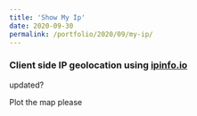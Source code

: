 ```yaml
--- 
title: 'Show My Ip' 
date: 2020-09-30 
permalink: /portfolio/2020/09/my-ip/ 
---
```



<h3>Client side IP geolocation using <a href="http://ipinfo.io">ipinfo.io</a></h3>
updated?


<!-- <script src="https://ajax.googleapis.com/ajax/libs/jquery/3.5.1/jquery.min.js"></script>
<script>
$.get("https://ipinfo.io/json", function (response) {
    $("#ip").html("IP: " + response.ip);
    $("#address").html("Location: " + response.city + ", " + response.region);
    long_lat = (response.loc);
    $("#loc").html(response.loc);
    $("#details").html(JSON.stringify(response, null, 4));
}, "jsonp");
</script>
# Location Details
<div id="ip"></div>
<div id="address"></div>
<div id="loc"></div>

Full Response:
<div id="details"></div> -->


Plot the map please
<script src="https://unpkg.com/leaflet@1.6.0/dist/leaflet.js"></script>
<link href="https://unpkg.com/leaflet@1.6.0/dist/leaflet.css" rel="stylesheet"/>
<div id="osm-map"></div>
<script>
// var long_lat;
// $.get("https://ipinfo.io/json", function (response) {
//     $("#ip").html("IP: " + response.ip);
//     $("#address").html("Location: " + response.city + ", " + response.region);
//     long_lat = (response.loc);
//     $("#details").html(JSON.stringify(response, null, 4));
// }, "jsonp");
setTimeout(() => {
var element = document.getElementById('osm-map');
      element.style = 'height:300px;';
      var map = L.map(element);
      L.tileLayer('http://{s}.tile.osm.org/{z}/{x}/{y}.png', {
    attribution: '&copy; <a href="http://osm.org/copyright">OpenStreetMap</a> contributors'
}).addTo(map);
      var target = L.latLng(100,200);
      map.setView(target, 14);
      L.marker(target).addTo(map);
}, 4000); //Wait 1500 ms plotting to get json object.

</script>

